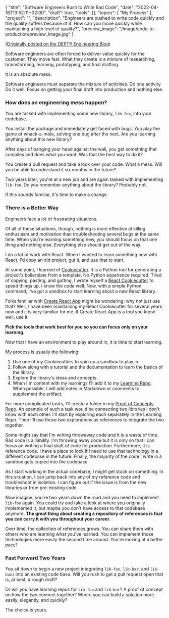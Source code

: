{
 "title": "Software Engineers Rush to Write Bad Code",
 "date": "2022-04-18T13:52:11+02:00",
 "draft": true,
 "tools": [],
 "topics": [
 "My Process"
 ],
 "project": "",
 "description": "Engineers are pushed to write code quickly and the quality suffers because of it. How can you move quickly while maintaining a high level of quality?",
 "preview_image": "/image/code-to-production/preview_image.jpg"
}

<!-- What are your three yeses? (Readers should nod their head yes to the headline, subheading, and first sentence.)


-->

<!-- Where to Post
 - /r/learnprogramming
 - /r/??
 - My blog
 - DEPT's blog

 -->

 <!-- Keywords
 
 -->

 ([Originally posted on the DEPT® Engineering Blog](https://engineering.deptagency.com/software-engineers-rush-to-write-bad-code))

Software engineers are often forced to deliver value quickly for the customer. They move fast. What they create is a mixture of researching, brainstorming, learning, prototyping, and final drafting.

It is an absolute mess.

Software engineers must separate the mixture of activities. Do one activity. Do it well. Focus on getting your final draft into production and nothing else.

### How does an engineering mess happen?

You are tasked with implementing some new library, `lib-foo`, into your codebase.

You install the package and immediately get faced with bugs. You play the game of whack-a-mole, solving one bug after the next. Are you learning anything about this new library?

After days of banging your head against the wall, you get something that compiles and does what you want. Was that the best way to do it?

You create a pull request and take a look over your code. What a mess. Will you be able to understand it six months in the future?

Two years later, you're at a new job and are again tasked with implementing `lib-foo`. Do you remember anything about the library? Probably not.

If this sounds familiar, it's time to make a change.

### There is a Better Way

Engineers face a lot of frustrating situations.

Of all of these situations, though, nothing is more effective at killing enthusiasm and motivation than troubleshooting several bugs at the same time. When you're learning something new, you should focus on that one thing and nothing else. Everything else should get out of the way.

I do a lot of work with React. When I wanted to learn something new with React, I'd copy an old project, gut it, and use that to start.

At some point, I learned of [Cookiecutter](https://github.com/cookiecutter/cookiecutter). It is a Python tool for generating a project's boilerplate from a template. No Python experience required. Tired of copying, pasting, and gutting, I wrote myself a [React Cookiecutter](https://github.com/TravisBumgarner/cookiecutter-react) to speed things up. I know the code well. Now, with a simple Python command, I've got a sandbox to start learning about a new React library.

Folks familiar with [Create React App](https://create-react-app.dev/) might be wondering: why not just use that? Well, I have been maintaining my React Cookiecutter for several years now and it is very familiar for me. If Create React App is a tool you know well, use it.

**Pick the tools that work best for you so you can focus only on your learning**.

Now that I have an environment to play around in, it is time to start learning.

My process is usually the following:

1. Use one of my Cookiecutters to spin up a sandbox to play in.
2. Follow along with a tutorial and the documentation to learn the basics of the library.
3. Explore the library's ideas and concepts.
4. When I'm content with my learnings I'll add it to my [Learning Repo](https://github.com/TravisBumgarner/learning/tree/master/archives). When possible, I will add notes in Markdown or comments to supplement the artifact.

For more complicated tasks, I'll create a folder in my [Proof of Concepts Repo](https://github.com/TravisBumgarner/proof-of-concepts). An example of such a task would be connecting two libraries I don't know with each other. I'll start by exploring each separately in the Learning Repo. Then I'll use those two explorations as references to integrate the two together.

Some might say that I'm writing throwaway code and it is a waste of time. Bad code is a liability. I'm throwing away code but it is only so that I can focus on writing a final draft of code for production. Furthermore, it is reference code. I have a place to look if I need to use that technology in a different codebase in the future. Finally, the majority of the code I write in a sandbox gets copied into the codebase.

As I start working in the actual codebase, I might get stuck on something. In this situation, I can jump back into any of my reference code and troubleshoot in isolation. I can figure out if the issue is from the new libraries or from pre-existing code.

Now imagine, you're two years down the road and you need to implement `lib-foo` again. You could try and take a look at where you originally implemented it, but maybe you don't have access to that codebase anymore. **The great thing about creating a repository of references is that you can carry it with you throughout your career**.

Over time, the collection of references grows. You can share them with others who are learning what you've learned. You can implement those technologies more easily the second time around. You're moving at a better pace!

### Fast Forward Two Years

You sit down to begin a new project integrating `lib-foo`, `lib-bar`, and `lib-buzz` into an existing code base. Will you rush to get a pull request open that is, at best, a rough draft?

Or will you have learning repos for `lib-foo` and `lib-bar`? A proof of concept on how the two connect together? Where you can build a solution more easily, elegantly, and quickly?

The choice is yours.